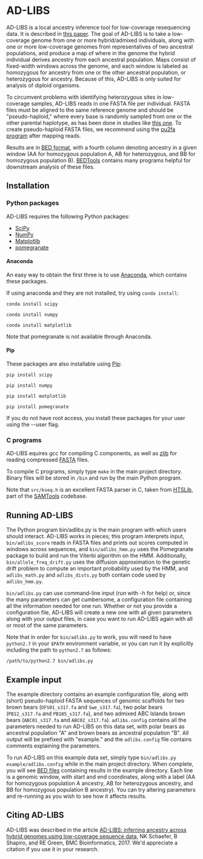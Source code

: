 # AD-LIBS
AD-LIBS is a local ancestry inference tool for low-coverage resequencing data. It is described in [this paper](https://doi.org/10.1186/s12859-017-1613-0). The goal of AD-LIBS is to take a low-coverage genome from one or more hybrid/admixed individuals, along with one or more low-coverage genomes from representatives of two ancestral populations, and produce a map of where in the genome the hybrid individual derives ancestry from each ancestral population. Maps consist of fixed-width windows across the genome, and each window is labeled as homozygous for ancestry from one or the other ancestral population, or heterozygous for ancestry. Because of this, AD-LIBS is only suited for analysis of diploid organisms.

To circumvent problems with identifying heterozygous sites in low-coverage samples, AD-LIBS reads in one FASTA file per individual. FASTA files must be aligned to the same reference genome and should be "pseudo-haploid," where every base is randomly sampled from one or the other parental haplotype, as has been done in studies like [this one](https://doi.org/10.1371/journal.pgen.1003345). To create pseudo-haploid FASTA files, we recommend using the [pu2fa program](https://github.com/Paleogenomics/Chrom-Compare) after mapping reads. 

Results are in [BED format](https://genome.ucsc.edu/FAQ/FAQformat.html#format1), with a fourth column denoting ancestry in a given window (AA for homozygous population A, AB for heterozygous, and BB for homozygous population B). [BEDTools](https://github.com/arq5x/bedtools2) contains many programs helpful for downstream analysis of these files.

## Installation

### Python packages
AD-LIBS requires the following Python packages:

- [SciPy](https://www.scipy.org/)
- [NumPy](http://www.numpy.org/)
- [Matplotlib](http://matplotlib.org/)
- [pomegranate](https://pomegranate.readthedocs.io/en/latest/)

#### Anaconda
An easy way to obtain the first three is to use [Anaconda](https://www.continuum.io/downloads), 
which contains these packages.

If using anaconda and they are not installed, try using `conda install`:

`conda install scipy`

`conda install numpy`

`conda install matplotlib`

Note that pomegranate is not available through Anaconda.

#### Pip
These packages are also installable using [Pip](https://pypi.python.org/pypi/pip):

`pip install scipy`

`pip install numpy`

`pip install matplotlib`

`pip install pomegranate`

If you do not have root access, you install these packages for your user using the --user flag.

### C programs
AD-LIBS equires gcc for compiling C components, as well as [zlib](http://www.zlib.net/) 
for reading compressed [FASTA](https://en.wikipedia.org/wiki/FASTA_format) files.

To compile C programs, simply type `make` in the main project directory.
Binary files will be stored in `/bin` and run by the main Python program.

Note that `src/kseq.h` is an excellent FASTA parser in C, taken from 
[HTSLib](https://github.com/samtools/htslib), part of the 
[SAMTools](https://github.com/samtools) codebase.

## Running AD-LIBS

The Python program bin/adlibs.py is the main program with which users should interact.
AD-LIBS works in pieces; this program interprets input, `bin/adlibs_score` 
reads in FASTA files and prints out scores computed in windows across sequences, 
and `bin/adlibs_hmm.py` uses the Pomegranate package to build and run the 
Viterbi algorithm on the HMM. Additionally, `bin/allele_freq_drift.py` uses the 
diffusion approximation to the genetic drift problem to compute an important 
probability used by the HMM, and `adlibs_math.py` and `adlibs_dists.py` both 
contain code used by `adlibs_hmm.py`.

`bin/adlibs.py` can use command-line input (run with -h for help) or, since 
the many parameters can get cumbersome, a configuration file containing all 
the information needed for one run. Whether or not you provide a configuration 
file, AD-LIBS will create a new one with all given parameters along with your 
output files, in case you want to run AD-LIBS again with all or most of the 
same parameters.

Note that in order for `bin/adlibs.py` to work, you will need to have 
`python2.7` in your `$PATH` environment variable, or you can run it by 
explicitly including the path to `python2.7` as follows:

`/path/to/python2.7 bin/adlibs.py`

## Example input

The example directory contains an example configuration file, along with 
(short) pseudo-haploid FASTA sequences of genomic scaffolds for two brown bears 
(`OFS01_s317.fa` and `Swe_s317.fa`), two polar bears (`PB12_s317.fa` and 
`PB105_s317.fa`), and two admixed ABC Islands brown bears (`ABC01_s317.fa` and 
`ABC02_s317.fa`). `adlibs.config` contains all the parameters needed to run 
AD-LIBS on this data set, with polar bears as ancestral population "A" and 
brown bears as ancestral population "B". All output will be prefixed with 
"example." and the `adlibs.config` file contains comments explaining the 
parameters.

To run AD-LIBS on this example data set, simply type 
`bin/adlibs.py example/adlibs.config` while in the main project directory. 
When complete, you will see 
[BED files](https://genome.ucsc.edu/FAQ/FAQformat#format1) 
containing results in the example directory. Each line is a genomic window, 
with start and end coordinates, along with a label (AA for homozygous 
population A ancestry, AB for heterozygous ancestry, and BB for homozygous 
population B ancestry). You can try altering parameters and re-running as you 
wish to see how it affects results.

## Citing AD-LIBS

AD-LIBS was described in the article [AD-LIBS: inferring ancestry across hybrid genomes using low-coverage sequence data](https://doi.org/10.1186/s12859-017-1613-0), NK Schaefer, B Shapiro, and RE Green, BMC Bioinformatics, 2017. We'd appreciate a citation if you use it in your research.

